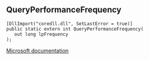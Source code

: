 ## QueryPerformanceFrequency

```
[DllImport("coredll.dll", SetLastError = true)]
public static extern int QueryPerformanceFrequency(
   out long lpFrequency
);
```

[Microsoft documentation](https://docs.microsoft.com/en-us/windows/win32/api/profileapi/nf-profileapi-queryperformancefrequency)
